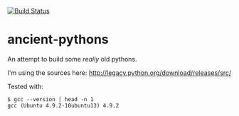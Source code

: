 [![Build Status](https://travis-ci.org/asottile/ancient-pythons.svg?branch=master)](https://travis-ci.org/asottile/ancient-pythons)

ancient-pythons
===============

An attempt to build some *really* old pythons.

I'm using the sources here: http://legacy.python.org/download/releases/src/

Tested with:

```
$ gcc --version | head -n 1
gcc (Ubuntu 4.9.2-10ubuntu13) 4.9.2
```
